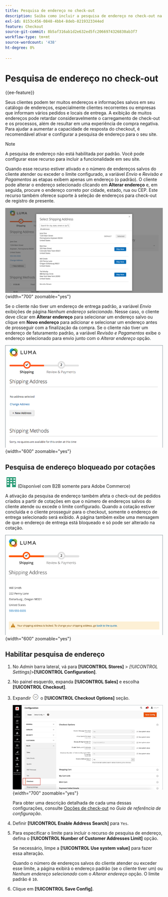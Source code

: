```yaml
---
title: Pesquisa de endereço no check-out
description: Saiba como incluir a pesquisa de endereço no check-out na loja.
exl-id: 8153c456-0848-4bb4-8deb-8219323344ed
feature: Checkout
source-git-commit: 8b5af316ab1d2e632ed5fc2066974326830ab3f7
workflow-type: tm+mt
source-wordcount: '438'
ht-degree: 0%

---
```


# Pesquisa de endereço no check-out

{{ee-feature}}

Seus clientes podem ter muitos endereços e informações salvos em seu catálogo de endereços, especialmente clientes recorrentes ou empresas que informam vários pedidos e locais de entrega. A exibição de muitos endereços pode retardar consideravelmente o carregamento de check-out e os processos, além de resultar em uma experiência de compra negativa. Para ajudar a aumentar a capacidade de resposta do checkout, é recomendável ativar e configurar a pesquisa de endereço para o seu site.

>[!NOTE]
>
>A pesquisa de endereço não está habilitada por padrão. Você pode configurar esse recurso para incluir a funcionalidade em seu site.

Quando esse recurso estiver ativado e o número de endereços salvos do cliente atender ou exceder o limite configurado, a variável _Envio_ e _Revisão e Pagamentos_ as etapas exibem apenas um endereço (o padrão). O cliente pode alterar o endereço selecionado clicando em **Alterar endereço** e, em seguida, procure o endereço correto por cidade, estado, rua ou CEP. Este recurso também oferece suporte à seleção de endereços para check-out de registro de presente.

![Check-out com endereços de entrega salvos exibidos](./assets/storefront-checkout-address-search.png){width="700" zoomable="yes"}

Se o cliente não tiver um endereço de entrega padrão, a variável _Envio_ exibições de página _Nenhum endereço selecionado_. Nesse caso, o cliente deve clicar em **Alterar endereço** para selecionar um endereço salvo ou clique em **Novo endereço** para adicionar e selecionar um endereço antes de prosseguir com a finalização da compra. Se o cliente não tiver um endereço de faturamento padrão, a variável _Revisão e Pagamentos_ exibe o endereço selecionado para envio junto com o _Alterar endereço_ opção.

![Check-out sem endereço selecionado](./assets/storefront-checkout-address-search-no-default.png){width="600" zoomable="yes"}

## Pesquisa de endereço bloqueado por cotações

![B2B para Adobe Commerce](../assets/b2b.svg) (Disponível com B2B somente para Adobe Commerce)

A ativação da pesquisa de endereço também afeta o check-out de pedidos criados a partir de cotações em que o número de endereços salvos do cliente atende ou excede o limite configurado. Quando a cotação estiver concluída e o cliente prosseguir para o checkout, somente o endereço de entrega selecionado será exibido. A página também exibe uma mensagem de que o endereço de entrega está bloqueado e só pode ser alterado na cotação.

![Endereço de entrega bloqueado para uma cotação](./assets/quote-checkout-shipping-address-locked.png){width="600" zoomable="yes"}

## Habilitar pesquisa de endereço

1. No _Admin_ barra lateral, vá para **[!UICONTROL Stores]** > _[!UICONTROL Settings]_>**[!UICONTROL Configuration]**.

1. No painel esquerdo, expanda **[!UICONTROL Sales]** e escolha **[!UICONTROL Checkout]**.

1. Expandir ![Seletor de expansão](../assets/icon-display-expand.png) o **[!UICONTROL Checkout Options]** seção.

   ![Configuração - Opções de check-out](./assets/checkout-checkout-options.png){width="700" zoomable="yes"}

   Para obter uma descrição detalhada de cada uma dessas configurações, consulte [Opções de check-out](../configuration-reference/sales/checkout.md#checkout-options) no _Guia de referência de configuração_.

1. Definir **[!UICONTROL Enable Address Search]** para `Yes`.

1. Para especificar o limite para incluir o recurso de pesquisa de endereço, defina o **[!UICONTROL Number of Customer Addresses Limit]** opção.

   Se necessário, limpe a **[!UICONTROL Use system value]** para fazer essa alteração.

   Quando o número de endereços salvos do cliente atender ou exceder esse limite, a página exibirá o endereço padrão (se o cliente tiver um) ou _Nenhum endereço selecionado_ com o _Alterar endereço_ opção. O limite padrão é `10`.

1. Clique em **[!UICONTROL Save Config]**.
